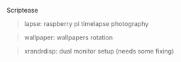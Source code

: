 Scriptease

> lapse: raspberry pi timelapse photography

> wallpaper: wallpapers rotation

> xrandrdisp: dual monitor setup (needs some fixing)
